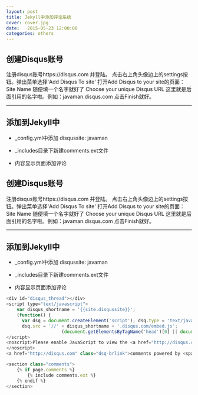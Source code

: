 ```yaml
---
layout: post
title: Jekyll中添加评论系统
cover: cover.jpg
date:   2015-05-23 12:00:00
categories: others
---
```




创建Disqus账号
----------


注册disqus账号https://disqus.com 并登陆。
点击右上角头像边上的settings按钮。弹出菜单选择'Add Disqus To site'
打开Add Disqus to your site的页面： 
Site Name 
随便填一个名字就好了
Choose your unique Disqus URL
这里就是后面引用的名字啦。例如：javaman.disqus.com
点击Finish就好。

----------


添加到Jekyll中
-------------

- _config.yml中添加 disqussite: javaman

- _includes目录下新建comments.ext文件

- 内容显示页面添加评论


创建Disqus账号
----------


注册disqus账号https://disqus.com 并登陆。
点击右上角头像边上的settings按钮。弹出菜单选择'Add Disqus To site'
打开Add Disqus to your site的页面： 
Site Name 
随便填一个名字就好了
Choose your unique Disqus URL
这里就是后面引用的名字啦。例如：javaman.disqus.com
点击Finish就好。

----------


添加到Jekyll中
-------------

- _config.yml中添加 disqussite: javaman

- _includes目录下新建comments.ext文件

- 内容显示页面添加评论

```javascript
<div id="disqus_thread"></div> 	 
<script type="text/javascript">
    var disqus_shortname = '{{site.disqussite}}';
    (function() {
      var dsq = document.createElement('script'); dsq.type = 'text/javascript'; dsq.async = true;
      dsq.src = '//' + disqus_shortname + '.disqus.com/embed.js';
    				 (document.getElementsByTagName('head')[0] || document.getElementsByTagName('body'[0]).appendChild(dsq);
</script> 	 
<noscript>Please enable JavaScript to view the <a href="http://disqus.com/?ref_noscript">comments powered by Disqus.</a>
</noscript>
<a href="http://disqus.com" class="dsq-brlink">comments powered by <span class="logo-disqus">Disqus</span></a>
```

```javascript
<section class="comments">
	{% if page.comments %}
		{% include comments.ext %}
	{% endif %}
</section>
```


